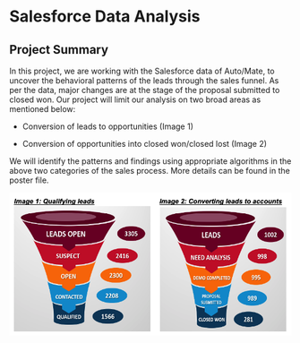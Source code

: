 # Salesforce Data Analysis

## Project Summary

In this project, we are working with the Salesforce data of Auto/Mate, to uncover the behavioral patterns of the leads through the sales funnel. As per the data, major changes are at the stage of the proposal submitted to closed won. Our project will limit our analysis on two broad areas as mentioned below:

- Conversion of leads to opportunities (Image 1)

- Conversion of opportunities into closed won/closed lost (Image 2)


We will identify the patterns and findings using appropriate algorithms in the above two categories of the sales process. More details can be found in the poster file.


<p align="center">
<img src="image.png">
</p>

